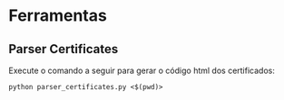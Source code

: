 # Ferramentas

## Parser Certificates

Execute o comando a seguir para gerar o código html dos certificados:

    python parser_certificates.py <$(pwd)>